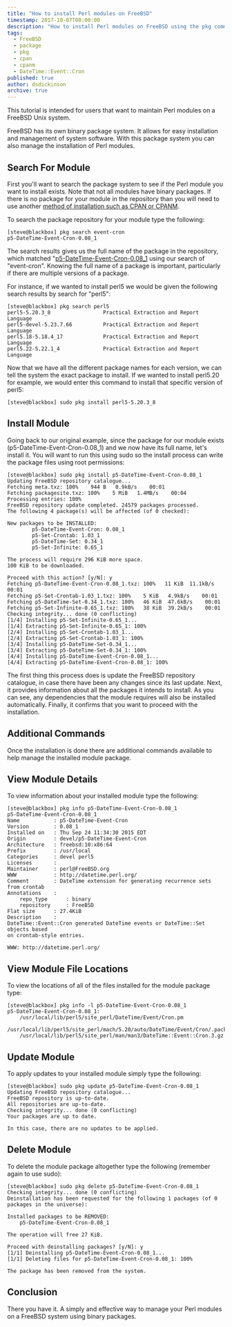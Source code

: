 ```yaml
---
title: "How to install Perl modules on FreeBSD"
timestamp: 2017-10-07T08:00:00
description: "How to install Perl modules on FreeBSD using the pkg command."
tags:
  - FreeBSD
  - package
  - pkg
  - cpan
  - cpanm
  - DateTime::Event::Cron
published: true
author: dsdickinson
archive: true
---
```



This tutorial is intended for users that want to maintain Perl modules on a FreeBSD Unix system.

FreeBSD has its own binary package system. It allows for easy installation and management of system software.
With this package system you can also manage the installation of Perl modules.

## Search For Module

First you'll want to search the package system to see if the Perl module you want to install exists. Note that not all modules have binary packages.
If there is no package for your module in the repository than you will need to use another <a href="/how-to-install-a-perl-module-from-cpan">
method of installation such as CPAN or CPANM</a>.

To search the package repository for your module type the following:

```shell
[steve@blackbox] pkg search event-cron
p5-DateTime-Event-Cron-0.08_1
```

The search results gives us the full name of the package in the repository, which matched
"[p5-DateTime-Event-Cron-0.08_1](https://metacpan.org/pod/DateTime::Event::Cron) using our search of "event-cron".
Knowing the full name of a package is important, particularly if there are multiple versions of a package.

For instance, if we wanted to install perl5 we would be given the following search results by search for "perl5":

```shell
[steve@blackbox] pkg search perl5
perl5-5.20.3_8                 Practical Extraction and Report Language
perl5-devel-5.23.7.66          Practical Extraction and Report Language
perl5.18-5.18.4_17             Practical Extraction and Report Language
perl5.22-5.22.1_4              Practical Extraction and Report Language
```

Now that we have all the different package names for each version, we can tell the system the exact package to install.
If we wanted to install perl5.20 for example, we would enter this command to install that specific version of perl5:

```shell
[steve@blackbox] sudo pkg install perl5-5.20.3_8
```

## Install Module

Going back to our original example, since the package for our module exists (p5-DateTime-Event-Cron-0.08_1) and we now have its full name, let's install it.
You will want to run this using sudo so the install process can write the package files using root permissions:

```shell
[steve@blackbox] sudo pkg install p5-DateTime-Event-Cron-0.08_1
Updating FreeBSD repository catalogue...
Fetching meta.txz: 100%    944 B   0.9kB/s    00:01
Fetching packagesite.txz: 100%    5 MiB   1.4MB/s    00:04
Processing entries: 100%
FreeBSD repository update completed. 24579 packages processed.
The following 4 package(s) will be affected (of 0 checked):

New packages to be INSTALLED:
        p5-DateTime-Event-Cron: 0.08_1
        p5-Set-Crontab: 1.03_1
        p5-DateTime-Set: 0.34_1
        p5-Set-Infinite: 0.65_1

The process will require 296 KiB more space.
100 KiB to be downloaded.

Proceed with this action? [y/N]: y
Fetching p5-DateTime-Event-Cron-0.08_1.txz: 100%   11 KiB  11.1kB/s    00:01
Fetching p5-Set-Crontab-1.03_1.txz: 100%    5 KiB   4.9kB/s    00:01
Fetching p5-DateTime-Set-0.34_1.txz: 100%   46 KiB  47.6kB/s    00:01
Fetching p5-Set-Infinite-0.65_1.txz: 100%   38 KiB  39.2kB/s    00:01
Checking integrity... done (0 conflicting)
[1/4] Installing p5-Set-Infinite-0.65_1...
[1/4] Extracting p5-Set-Infinite-0.65_1: 100%
[2/4] Installing p5-Set-Crontab-1.03_1...
[2/4] Extracting p5-Set-Crontab-1.03_1: 100%
[3/4] Installing p5-DateTime-Set-0.34_1...
[3/4] Extracting p5-DateTime-Set-0.34_1: 100%
[4/4] Installing p5-DateTime-Event-Cron-0.08_1...
[4/4] Extracting p5-DateTime-Event-Cron-0.08_1: 100%
```

The first thing this process does is update the FreeBSD repository catalogue, in case there have been any changes since its last update.
Next, it provides information about all the packages it intends to install.
As you can see, any dependencies that the module requires will also be installed automatically.
Finally, it confirms that you want to proceed with the installation.

## Additional Commands

Once the installation is done there are additional commands available to help manage the installed module package.

## View Module Details

To view information about your installed module type the following:

```shell
[steve@blackbox] pkg info p5-DateTime-Event-Cron-0.08_1
p5-DateTime-Event-Cron-0.08_1
Name           : p5-DateTime-Event-Cron
Version        : 0.08_1
Installed on   : Thu Sep 24 11:34:30 2015 EDT
Origin         : devel/p5-DateTime-Event-Cron
Architecture   : freebsd:10:x86:64
Prefix         : /usr/local
Categories     : devel perl5
Licenses       :
Maintainer     : perl@FreeBSD.org
WWW            : http://datetime.perl.org/
Comment        : DateTime extension for generating recurrence sets from crontab
Annotations    :
    repo_type      : binary
    repository     : FreeBSD
Flat size      : 27.4KiB
Description    :
DateTime::Event::Cron generated DateTime events or DateTime::Set objects based
on crontab-style entries.

WWW: http://datetime.perl.org/
```

## View Module File Locations

To view the locations of all of the files installed for the module package type:

```shell
[steve@blackbox] pkg info -l p5-DateTime-Event-Cron-0.08_1
p5-DateTime-Event-Cron-0.08_1:
    /usr/local/lib/perl5/site_perl/DateTime/Event/Cron.pm
    /usr/local/lib/perl5/site_perl/mach/5.20/auto/DateTime/Event/Cron/.packlist
    /usr/local/lib/perl5/site_perl/man/man3/DateTime::Event::Cron.3.gz
```

## Update Module

To apply updates to your installed module simply type the following:

```shell
[steve@blackbox] sudo pkg update p5-DateTime-Event-Cron-0.08_1
Updating FreeBSD repository catalogue...
FreeBSD repository is up-to-date.
All repositories are up-to-date.
Checking integrity... done (0 conflicting)
Your packages are up to date.

In this case, there are no updates to be applied.
```

## Delete Module

To delete the module package altogether type the following (remember again to use sudo):

```shell
[steve@blackbox] sudo pkg delete p5-DateTime-Event-Cron-0.08_1
Checking integrity... done (0 conflicting)
Deinstallation has been requested for the following 1 packages (of 0 packages in the universe):

Installed packages to be REMOVED:
    p5-DateTime-Event-Cron-0.08_1

The operation will free 27 KiB.

Proceed with deinstalling packages? [y/N]: y
[1/1] Deinstalling p5-DateTime-Event-Cron-0.08_1...
[1/1] Deleting files for p5-DateTime-Event-Cron-0.08_1: 100%

The package has been removed from the system.
```

## Conclusion

There you have it. A simply and effective way to manage your Perl modules on a FreeBSD system using binary packages.
